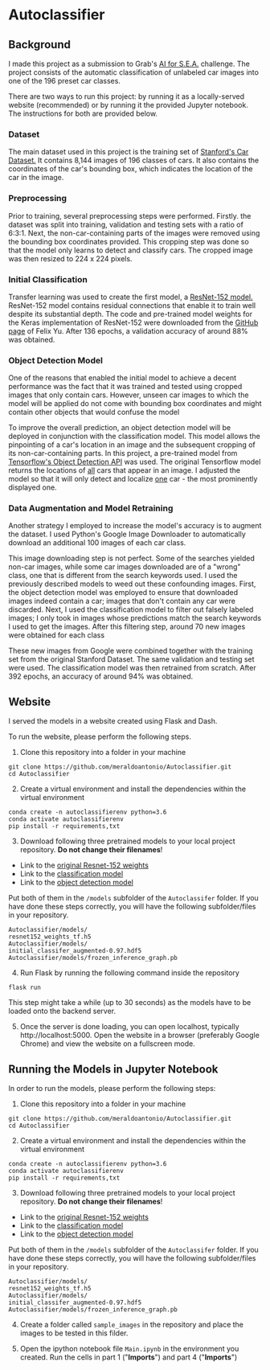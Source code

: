 # Autoclassifier

## Background
I made this project as a submission to Grab's <a href = "https://www.aiforsea.com/challenges">AI for S.E.A.</a> challenge. The project consists of the automatic classification of unlabeled car images into one of the 196 preset car classes.

There are two ways to run this project: by running it as a locally-served website (recommended) or by running it the provided Jupyter notebook. The instructions for both are provided below.

### Dataset
The main dataset used in this project is the training set of <a href="https://ai.stanford.edu/~jkrause/cars/car_dataset.html">Stanford's Car Dataset.</a> It contains 8,144 images of 196 classes of cars. It also contains the coordinates of the car's bounding box, which indicates the location of the car in the image.

### Preprocessing
Prior to training, several preprocessing steps were performed.  Firstly. the dataset was split into training, validation and testing sets with a ratio of 6:3:1. Next, the non-car-containing parts of the images were removed using the bounding box coordinates provided. This cropping step was done so that the model only learns to detect and classify cars. The cropped image was then resized to 224 x 224 pixels.

### Initial Classification

Transfer learning was used to create the first model, a <a href="https://arxiv.org/abs/1512.03385">ResNet-152 model.</a>  ResNet-152 model contains residual connections that enable it to train well despite its substantial depth. The code and pre-trained model weights for the Keras implementation of ResNet-152 were downloaded from the <a href = "https://gist.github.com/flyyufelix/7e2eafb149f72f4d38dd661882c554a6">GitHub page</a> of Felix Yu. After 136 epochs, a validation accuracy of around 88% was obtained.

### Object Detection Model

One of the reasons that enabled the initial model to achieve a decent performance was the fact that it was trained and tested using cropped images that only contain cars. However, unseen car images to which the model will be applied do not come with bounding box coordinates and might contain other objects that would confuse the model

To improve the overall prediction, an object detection model will be deployed in conjunction with the classification model. This model allows the pinpointing of a car's location in an image and the subsequent cropping of its non-car-containing parts. In this project, a pre-trained model from <a href="https://github.com/tensorflow/models">Tensorflow's Object Detection API</a> was used. The original Tensorflow model returns the locations of <u>all</u> cars that appear in an image. I adjusted the model so that it will only detect and localize <u>one</u> car - the most prominently displayed one.

### Data Augmentation and Model Retraining

Another strategy I employed to increase the model's accuracy is to augment the dataset. I used Python's Google Image Downloader to automatically download an additional 100 images of each car class.

This image downloading step is not perfect. Some of the searches yielded non-car images, while some car images downloaded are of a "wrong" class, one that is different from the search keywords used. I used the previously described models to weed out these confounding images. First, the object detection model was employed to ensure that downloaded images indeed contain a car; images that don't contain any car were discarded. Next, I used the classification model to filter out falsely labeled images;  I only took in images whose predictions match the search keywords I used to get the images. After this filtering step, around 70 new images were obtained for each class

These new images from Google were combined together with the training set from the original Stanford Dataset. The same validation and testing set were used. The classification model was then retrained from scratch. After 392 epochs, an accuracy of around 94% was obtained.


## Website

I served the models in a website created using Flask and Dash.

To run the website, please perform the following steps.

1. Clone this repository into a folder in your machine
```
git clone https://github.com/meraldoantonio/Autoclassifier.git
cd Autoclassifier
```
2. Create a virtual environment and install the dependencies within the virtual environment
```
conda create -n autoclassifierenv python=3.6
conda activate autoclassifierenv
pip install -r requirements,txt
```
3. Download following three pretrained models to your local project repository.  **Do not change their filenames**!

- Link to the <a href="https://drive.google.com/open?id=17nB4ZHpTSPkFiWd2-VINTB79Zx9z7Q_5"> original Resnet-152 weights</a>
- Link to the <a href="https://drive.google.com/open?id=1mOpZ3PG6VyulfLlUnQJdiysMF3T7SLE4"> classification model</a>
- Link to the <a href="https://drive.google.com/open?id=1D14F3YOBCYotojq_kGbK9aFW9PMIUUln"> object detection model</a>

Put both of them in the `/models` subfolder of the `Autoclassifer` folder. If you have done these steps correctly, you will have the following subfolder/files in your repository.

```
Autoclassifier/models/  
resnet152_weights_tf.h5
Autoclassifier/models/  
initial_classifer_augmented-0.97.hdf5
Autoclassifier/models/frozen_inference_graph.pb
```

4. Run Flask by running the following command inside the repository
```
flask run
```
This step might take a while (up to 30 seconds) as the models have to be loaded onto the backend server.

5. Once the server is done loading, you can open localhost, typically http://localhost:5000. Open the website in a browser (preferably Google Chrome) and view the website on a fullscreen mode.


## Running the Models in Jupyter Notebook

In order to run the models, please perform the following steps:
1. Clone this repository into a folder in your machine
```
git clone https://github.com/meraldoantonio/Autoclassifier.git
cd Autoclassifier
```
2. Create a virtual environment and install the dependencies within the virtual environment
```
conda create -n autoclassifierenv python=3.6
conda activate autoclassifierenv
pip install -r requirements,txt
```
3. Download following three pretrained models to your local project repository.  **Do not change their filenames**!

- Link to the <a href="https://drive.google.com/open?id=17nB4ZHpTSPkFiWd2-VINTB79Zx9z7Q_5"> original Resnet-152 weights</a>
- Link to the <a href="https://drive.google.com/open?id=1mOpZ3PG6VyulfLlUnQJdiysMF3T7SLE4"> classification model</a>
- Link to the <a href="https://drive.google.com/open?id=1D14F3YOBCYotojq_kGbK9aFW9PMIUUln"> object detection model</a>

Put both of them in the `/models` subfolder of the `Autoclassifer` folder. If you have done these steps correctly, you will have the following subfolder/files in your repository.

```
Autoclassifier/models/  
resnet152_weights_tf.h5
Autoclassifier/models/  
initial_classifer_augmented-0.97.hdf5
Autoclassifier/models/frozen_inference_graph.pb
```

4. Create a folder called `sample_images` in the repository and place the images to be tested in this filder.

5. Open the ipython notebook file `Main.ipynb` in the environment you created. Run the cells in part 1 ("**Imports**") and part 4 ("**Imports**")
